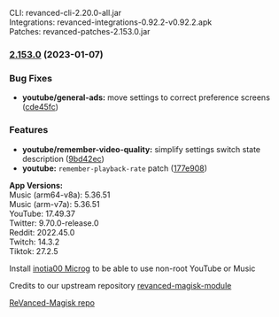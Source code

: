 CLI: revanced-cli-2.20.0-all.jar  
Integrations: revanced-integrations-0.92.2-v0.92.2.apk  
Patches: revanced-patches-2.153.0.jar  

### [2.153.0](https://github.com/revanced/revanced-patches/compare/v2.152.0...v2.153.0) (2023-01-07)
### Bug Fixes
* **youtube/general-ads:** move settings to correct preference screens ([cde45fc](https://github.com/revanced/revanced-patches/commit/cde45fca769eddea64072f13f836d46560a4a89a))
### Features
* **youtube/remember-video-quality:** simplify settings switch state description ([9bd42ec](https://github.com/revanced/revanced-patches/commit/9bd42ec1a1b54b103cd2550211515acdaf90e9de))
* **youtube:** `remember-playback-rate` patch ([177e908](https://github.com/revanced/revanced-patches/commit/177e908dba260f184a2835b73b834563ca9c29fd))

  
**App Versions:**  
Music (arm64-v8a): 5.36.51  
Music (arm-v7a): 5.36.51  
YouTube: 17.49.37  
Twitter: 9.70.0-release.0  
Reddit: 2022.45.0  
Twitch: 14.3.2  
Tiktok: 27.2.5  

Install [inotia00 Microg](https://github.com/inotia00/VancedMicroG/releases) to be able to use non-root YouTube or Music  

Credits to our upstream repository [revanced-magisk-module](https://github.com/j-hc/revanced-magisk-module)  

[ReVanced-Magisk repo](https://github.com/Kingsmanvn-Official/ReVanced-Magisk)  
